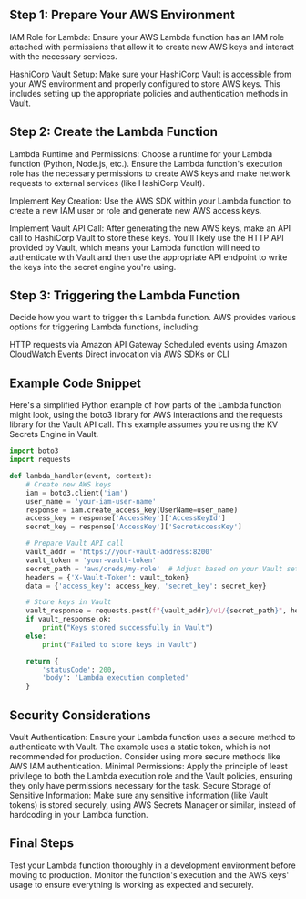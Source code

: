 ## Step 1: Prepare Your AWS Environment
IAM Role for Lambda: Ensure your AWS Lambda function has an IAM role attached with permissions that allow it to create new AWS keys and interact with the necessary services.

HashiCorp Vault Setup: Make sure your HashiCorp Vault is accessible from your AWS environment and properly configured to store AWS keys. This includes setting up the appropriate policies and authentication methods in Vault.

## Step 2: Create the Lambda Function
Lambda Runtime and Permissions: Choose a runtime for your Lambda function (Python, Node.js, etc.). Ensure the Lambda function's execution role has the necessary permissions to create AWS keys and make network requests to external services (like HashiCorp Vault).

Implement Key Creation: Use the AWS SDK within your Lambda function to create a new IAM user or role and generate new AWS access keys.

Implement Vault API Call: After generating the new AWS keys, make an API call to HashiCorp Vault to store these keys. You'll likely use the HTTP API provided by Vault, which means your Lambda function will need to authenticate with Vault and then use the appropriate API endpoint to write the keys into the secret engine you're using.

## Step 3: Triggering the Lambda Function
Decide how you want to trigger this Lambda function. AWS provides various options for triggering Lambda functions, including:

HTTP requests via Amazon API Gateway
Scheduled events using Amazon CloudWatch Events
Direct invocation via AWS SDKs or CLI

## Example Code Snippet
Here's a simplified Python example of how parts of the Lambda function might look, using the boto3 library for AWS interactions and the requests library for the Vault API call. This example assumes you're using the KV Secrets Engine in Vault.

```python
import boto3
import requests

def lambda_handler(event, context):
    # Create new AWS keys
    iam = boto3.client('iam')
    user_name = 'your-iam-user-name'
    response = iam.create_access_key(UserName=user_name)
    access_key = response['AccessKey']['AccessKeyId']
    secret_key = response['AccessKey']['SecretAccessKey']

    # Prepare Vault API call
    vault_addr = 'https://your-vault-address:8200'
    vault_token = 'your-vault-token'
    secret_path = 'aws/creds/my-role'  # Adjust based on your Vault setup
    headers = {'X-Vault-Token': vault_token}
    data = {'access_key': access_key, 'secret_key': secret_key}

    # Store keys in Vault
    vault_response = requests.post(f"{vault_addr}/v1/{secret_path}", headers=headers, json=data)
    if vault_response.ok:
        print("Keys stored successfully in Vault")
    else:
        print("Failed to store keys in Vault")

    return {
        'statusCode': 200,
        'body': 'Lambda execution completed'
    }
```
    
## Security Considerations
Vault Authentication: Ensure your Lambda function uses a secure method to authenticate with Vault. The example uses a static token, which is not recommended for production. Consider using more secure methods like AWS IAM authentication.
Minimal Permissions: Apply the principle of least privilege to both the Lambda execution role and the Vault policies, ensuring they only have permissions necessary for the task.
Secure Storage of Sensitive Information: Make sure any sensitive information (like Vault tokens) is stored securely, using AWS Secrets Manager or similar, instead of hardcoding in your Lambda function.

## Final Steps
Test your Lambda function thoroughly in a development environment before moving to production.
Monitor the function's execution and the AWS keys' usage to ensure everything is working as expected and securely.
